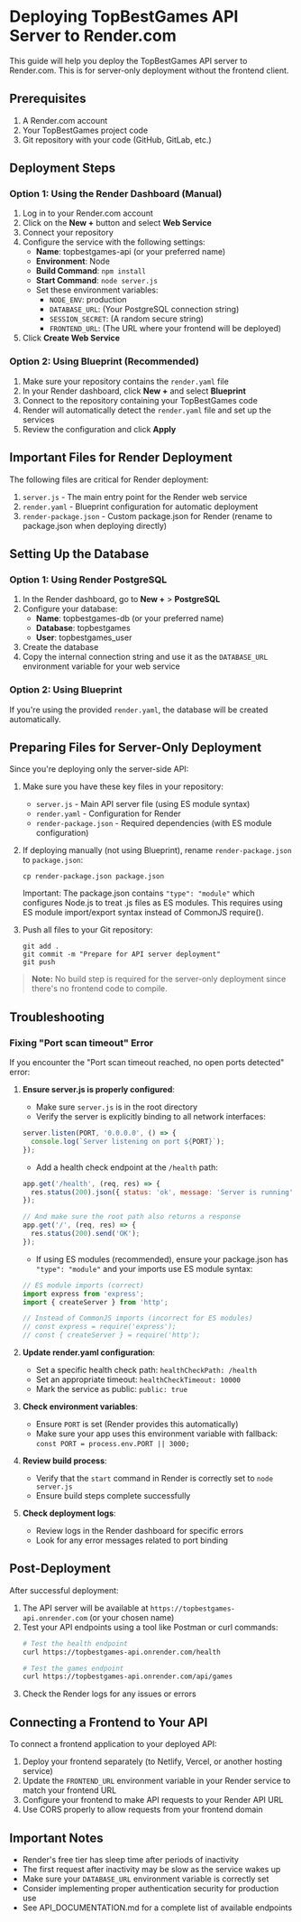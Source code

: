 # Deploying TopBestGames API Server to Render.com

This guide will help you deploy the TopBestGames API server to Render.com. This is for server-only deployment without the frontend client.

## Prerequisites

1. A Render.com account
2. Your TopBestGames project code
3. Git repository with your code (GitHub, GitLab, etc.)

## Deployment Steps

### Option 1: Using the Render Dashboard (Manual)

1. Log in to your Render.com account
2. Click on the **New +** button and select **Web Service**
3. Connect your repository
4. Configure the service with the following settings:
   - **Name**: topbestgames-api (or your preferred name)
   - **Environment**: Node
   - **Build Command**: `npm install`
   - **Start Command**: `node server.js`
   - Set these environment variables:
     - `NODE_ENV`: production
     - `DATABASE_URL`: (Your PostgreSQL connection string)
     - `SESSION_SECRET`: (A random secure string)
     - `FRONTEND_URL`: (The URL where your frontend will be deployed)
5. Click **Create Web Service**

### Option 2: Using Blueprint (Recommended)

1. Make sure your repository contains the `render.yaml` file
2. In your Render dashboard, click **New +** and select **Blueprint**
3. Connect to the repository containing your TopBestGames code
4. Render will automatically detect the `render.yaml` file and set up the services
5. Review the configuration and click **Apply**

## Important Files for Render Deployment

The following files are critical for Render deployment:

1. `server.js` - The main entry point for the Render web service
2. `render.yaml` - Blueprint configuration for automatic deployment
3. `render-package.json` - Custom package.json for Render (rename to package.json when deploying directly)

## Setting Up the Database

### Option 1: Using Render PostgreSQL

1. In the Render dashboard, go to **New +** > **PostgreSQL**
2. Configure your database:
   - **Name**: topbestgames-db (or your preferred name)
   - **Database**: topbestgames
   - **User**: topbestgames_user
3. Create the database
4. Copy the internal connection string and use it as the `DATABASE_URL` environment variable for your web service

### Option 2: Using Blueprint

If you're using the provided `render.yaml`, the database will be created automatically.

## Preparing Files for Server-Only Deployment

Since you're deploying only the server-side API:

1. Make sure you have these key files in your repository:
   - `server.js` - Main API server file (using ES module syntax)
   - `render.yaml` - Configuration for Render
   - `render-package.json` - Required dependencies (with ES module configuration)

2. If deploying manually (not using Blueprint), rename `render-package.json` to `package.json`:
   ```
   cp render-package.json package.json
   ```
   
   Important: The package.json contains `"type": "module"` which configures Node.js to treat .js files as ES modules. This requires using ES module import/export syntax instead of CommonJS require().

3. Push all files to your Git repository:
   ```
   git add .
   git commit -m "Prepare for API server deployment"
   git push
   ```

> **Note:** No build step is required for the server-only deployment since there's no frontend code to compile.

## Troubleshooting

### Fixing "Port scan timeout" Error

If you encounter the "Port scan timeout reached, no open ports detected" error:

1. **Ensure server.js is properly configured**:
   - Make sure `server.js` is in the root directory
   - Verify the server is explicitly binding to all network interfaces:
   ```javascript
   server.listen(PORT, '0.0.0.0', () => {
     console.log(`Server listening on port ${PORT}`);
   });
   ```
   - Add a health check endpoint at the `/health` path:
   ```javascript
   app.get('/health', (req, res) => {
     res.status(200).json({ status: 'ok', message: 'Server is running' });
   });
   
   // And make sure the root path also returns a response
   app.get('/', (req, res) => {
     res.status(200).send('OK');
   });
   ```
   - If using ES modules (recommended), ensure your package.json has `"type": "module"` and your imports use ES module syntax:
   ```javascript
   // ES module imports (correct)
   import express from 'express';
   import { createServer } from 'http';

   // Instead of CommonJS imports (incorrect for ES modules)
   // const express = require('express');
   // const { createServer } = require('http');
   ```

2. **Update render.yaml configuration**:
   - Set a specific health check path: `healthCheckPath: /health`
   - Set an appropriate timeout: `healthCheckTimeout: 10000`
   - Mark the service as public: `public: true`

3. **Check environment variables**:
   - Ensure `PORT` is set (Render provides this automatically)
   - Make sure your app uses this environment variable with fallback: `const PORT = process.env.PORT || 3000;`

4. **Review build process**:
   - Verify that the `start` command in Render is correctly set to `node server.js`
   - Ensure build steps complete successfully
   
5. **Check deployment logs**:
   - Review logs in the Render dashboard for specific errors
   - Look for any error messages related to port binding

## Post-Deployment

After successful deployment:

1. The API server will be available at `https://topbestgames-api.onrender.com` (or your chosen name)
2. Test your API endpoints using a tool like Postman or curl commands:
   ```bash
   # Test the health endpoint
   curl https://topbestgames-api.onrender.com/health
   
   # Test the games endpoint
   curl https://topbestgames-api.onrender.com/api/games
   ```
3. Check the Render logs for any issues or errors

## Connecting a Frontend to Your API

To connect a frontend application to your deployed API:

1. Deploy your frontend separately (to Netlify, Vercel, or another hosting service)
2. Update the `FRONTEND_URL` environment variable in your Render service to match your frontend URL
3. Configure your frontend to make API requests to your Render API URL
4. Use CORS properly to allow requests from your frontend domain

## Important Notes

- Render's free tier has sleep time after periods of inactivity
- The first request after inactivity may be slow as the service wakes up
- Make sure your `DATABASE_URL` environment variable is correctly set
- Consider implementing proper authentication security for production use
- See API_DOCUMENTATION.md for a complete list of available endpoints